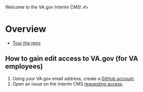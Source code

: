 Welcome to the VA.gov Interim CMS! :writing_hand:

# Overview
- [Tour the repo](docs/index.md)

## How to gain edit access to VA.gov (for VA employees)
1. Using your VA.gov email address, create a [GitHub account](https://github.com/join).
2. Open an issue on the Interim CMS [requesting access](https://github.com/department-of-veterans-affairs/vagov-content/issues/new?title=Requesting+Access+to+Interim-CMS&assignee=ncksllvn&template=request-access.md).
